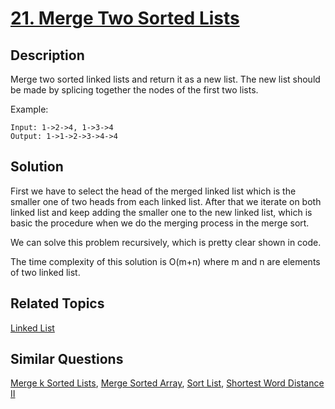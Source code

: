 # [21. Merge Two Sorted Lists](https://leetcode.com/problems/merge-two-sorted-lists)

## Description

Merge two sorted linked lists and return it as a new list. The new list should be made by splicing together the nodes of the first two lists.

Example:

```
Input: 1->2->4, 1->3->4
Output: 1->1->2->3->4->4
```



## Solution

First we have to select the head of the merged linked list which is the smaller one of two heads from each linked list. After that we iterate on both linked list and keep adding the smaller one to the new linked list, which is basic the procedure when we do the merging process in the merge sort.

We can solve this problem recursively, which is pretty clear shown in code.

The time complexity of this solution is O(m+n) where m and n are elements of two linked list.

## Related Topics

[Linked List](https://leetcode.com/tag/linked-list/) 

## Similar Questions

[Merge k Sorted Lists](https://leetcode.com/problems/merge-k-sorted-lists/), [Merge Sorted Array](https://leetcode.com/problems/merge-sorted-array/), [Sort List](https://leetcode.com/problems/sort-list/), [Shortest Word Distance II](https://leetcode.com/problems/shortest-word-distance-ii/)
